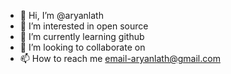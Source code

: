 - 👋 Hi, I’m @aryanlath
- 👀 I’m interested in open source
- 🌱 I’m currently learning github
- 💞️ I’m looking to collaborate on
- 📫 How to reach me email-aryanlath@gmail.com

<!---
aryanlath/aryanlath is a ✨ special ✨ repository because its `README.md` (this file) appears on your GitHub profile.
You can click the Preview link to take a look at your changes.
--->
